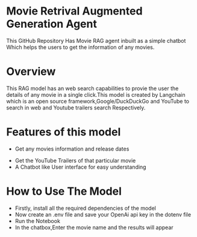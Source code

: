# Movie Retrival Augmented Generation Agent
This GitHub Repository Has Movie RAG agent inbuilt as a simple chatbot Which helps the users to get the information of any movies.

# Overview
This RAG model has an web search capabilities to provie the user the details of any movie in a single click.This model is created by Langchain which is an open source framework,Google/DuckDuckGo and YouTube to search in web and Youtube trailers search Respectively.

# Features of this model
* Get any movies information and release dates
- Get the YouTube Trailers of that particular movie
- A Chatbot like User interface for easy understanding
  
# How to Use The Model 
- Firstly, install all the required dependencies of the model
- Now create an .env file and save your OpenAi api key in the dotenv file
- Run the Notebook
- In the chatbox,Enter the movie name and the results will appear



